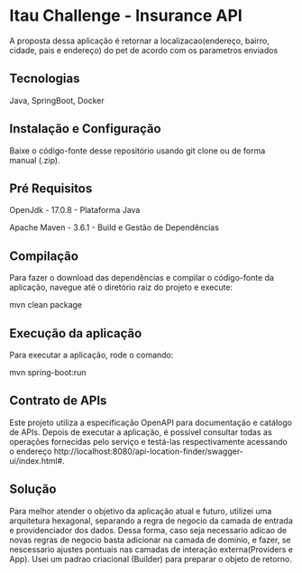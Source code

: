 
# Itau Challenge - Insurance API

A proposta dessa aplicação é retornar a localizacao(endereço, bairro, cidade, pais e endereço) do pet de acordo com os parametros enviados 

## Tecnologias
Java, SpringBoot, Docker

## Instalação e Configuração

Baixe o código-fonte desse repositório usando git clone ou de forma manual (.zip).

## Pré Requisitos
OpenJdk - 17.0.8 - Plataforma Java

Apache Maven - 3.6.1  - Build e Gestão de Dependências

## Compilação
Para fazer o download das dependências e compilar o código-fonte da aplicação, navegue até o diretório raiz do projeto e execute:

mvn clean package

## Execução da aplicação
Para executar a aplicação, rode o comando:

mvn spring-boot:run

## Contrato de APIs
Este projeto utiliza a especificação OpenAPI para documentação e catálogo de APIs. Depois de executar a aplicação, é possível consultar todas as operações fornecidas pelo serviço e testá-las respectivamente acessando o endereço http://localhost:8080/api-location-finder/swagger-ui/index.html#.

## Solução

Para melhor atender o objetivo da aplicação atual e futuro, utilizei uma arquitetura hexagonal, separando a regra de negocio da camada de entrada e providenciador dos dados.
Dessa forma, caso seja necessario adicao de novas regras de negocio basta adicionar na camada de dominio, e fazer, se nescessario ajustes pontuais nas camadas de interação externa(Providers e App).
Usei um padrao criacional (Builder) para preparar o objeto de retorno.